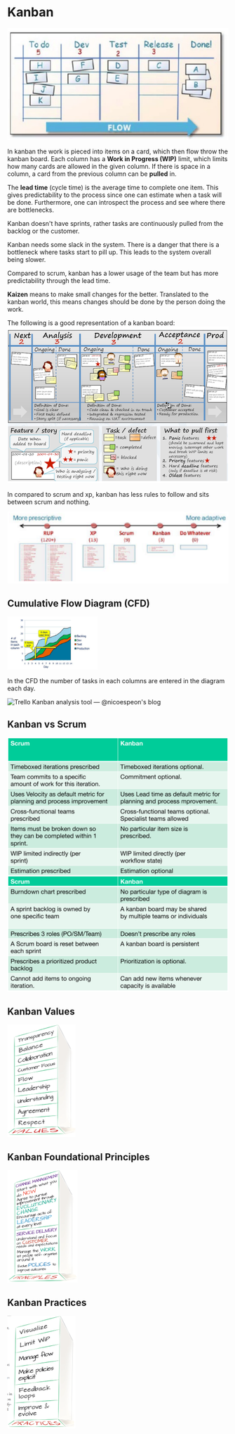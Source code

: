 # Kanban

![image-20230525083957811](res/Kanban/image-20230525083957811.png)

In kanban the work is pieced into items on a card, which then flow throw the kanban board. Each column has a **Work in Progress (WIP)** limit, which limits how many cards are allowed in the given column. If there is space in a column, a card from the previous column can be **pulled** in.

The **lead time** (cycle time) is the average time to complete one item. This gives predictability to the process since one can estimate when a task will be done. Furthermore, one can introspect the process and see where there are bottlenecks.

Kanban doesn't have sprints, rather tasks are continuously pulled from the backlog or the customer.

Kanban needs some slack in the system. There is a danger that there is a bottleneck where tasks start to pill up. This leads to the system overall being slower. 

Compared to scrum, kanban has a lower usage of the team but has more predictability through the lead time.

**Kaizen** means to make small changes for the better. Translated to the kanban world, this means changes should be done  by the person doing the work.

The following is a good representation of a kanban board:
![image-20230525085926015](res/Kanban/image-20230525085926015.png)

In compared to scrum and xp, kanban has less rules to follow and sits between scrum and nothing.

![image-20230525084429946](res/Kanban/image-20230525084429946.png)

## Cumulative Flow Diagram (CFD)

<img src="res/Kanban/image-20230525090039669.png" alt="image-20230525090039669" style="zoom:20%;" />

In the CFD the number of tasks in each columns are entered in the diagram each day.

![Trello Kanban analysis tool — @nicoespeon's blog](res/Kanban/u=https%3A%2F%2Fwww.nicoespeon.com%2Fstatic%2Fcfd-cheet-sheet-70fa4aeb65dfc9af031ba354f1fe6ad4-54aa9.png)

## Kanban vs Scrum

![image-20230525090708330](res/Kanban/image-20230525090708330.png)![image-20230525090738488](res/Kanban/image-20230525090738488.png)



## Kanban Values

<img src="res/Kanban/image-20230525085442170.png" alt="image-20230525085442170" style="zoom:25%;" />

## Kanban Foundational Principles

<img src="res/Kanban/image-20230525085512063.png" alt="image-20230525085512063" style="zoom:25%;" />

## Kanban Practices

<img src="res/Kanban/image-20230525085554523.png" alt="image-20230525085554523" style="zoom:25%;" />
